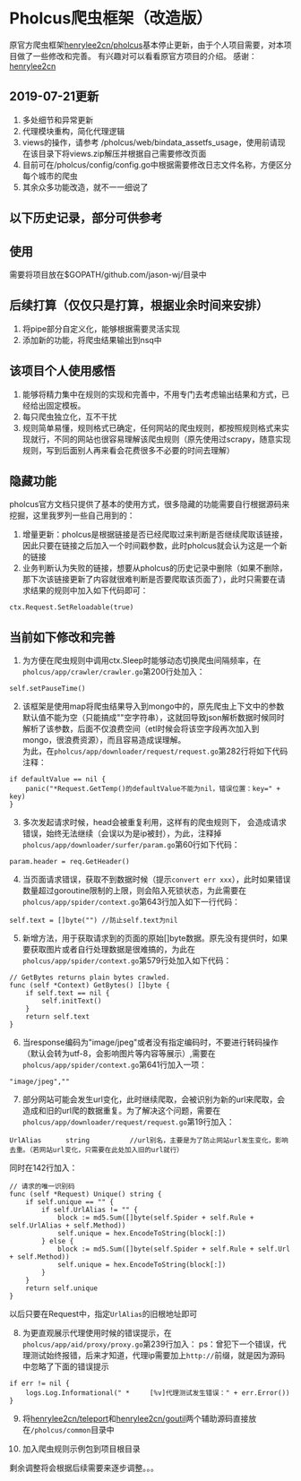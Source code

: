 # Pholcus爬虫框架（改造版）
原官方爬虫框架[henrylee2cn/pholcus](https://github.com/jason-wj/pholcus)基本停止更新，由于个人项目需要，对本项目做了一些修改和完善。
有兴趣对可以看看原官方项目的介绍。
感谢：[henrylee2cn](https://github.com/henrylee2cn)

## 2019-07-21更新
1. 多处细节和异常更新
2. 代理模块重构，简化代理逻辑
3. views的操作，请参考 /pholcus/web/bindata_assetfs_usage，使用前请现在该目录下将views.zip解压并根据自己需要修改页面
4. 目前可在/pholcus/config/config.go中根据需要修改日志文件名称，方便区分每个城市的爬虫
5. 其余众多功能改造，就不一一细说了

## 以下历史记录，部分可供参考

## 使用
需要将项目放在$GOPATH/github.com/jason-wj/目录中

## 后续打算（仅仅只是打算，根据业余时间来安排）
1. 将pipe部分自定义化，能够根据需要灵活实现
2. 添加新的功能，将爬虫结果输出到nsq中

## 该项目个人使用感悟
1. 能够将精力集中在规则的实现和完善中，不用专门去考虑输出结果和方式，已经给出固定模板。
2. 每只爬虫独立化，互不干扰
3. 规则简单易懂，规则格式已确定，任何网站的爬虫规则，都按照规则格式来实现就行，不同的网站也很容易理解该爬虫规则（原先使用过scrapy，随意实现规则，写到后面别人再来看会花费很多不必要的时间去理解）

## 隐藏功能
pholcus官方文档只提供了基本的使用方式，很多隐藏的功能需要自行根据源码来挖掘，这里我罗列一些自己用到的：
1. 增量更新：pholcus是根据链接是否已经爬取过来判断是否继续爬取该链接，因此只要在链接之后加入一个时间戳参数，此时pholcus就会认为这是一个新的链接
2. 业务判断认为失败的链接，想要从pholcus的历史记录中删除（如果不删除，那下次该链接更新了内容就很难判断是否要爬取该页面了），此时只需要在请求结果的规则中加入如下代码即可：
```
ctx.Request.SetReloadable(true)
```

## 当前如下修改和完善
1. 为方便在爬虫规则中调用ctx.Sleep时能够动态切换爬虫间隔频率，在`pholcus/app/crawler/crawler.go`第200行处加入：
```
self.setPauseTime()
```  

2. 该框架是使用map将爬虫结果导入到mongo中的，原先爬虫上下文中的参数默认值不能为空（只能搞成""空字符串），这就回导致json解析数据时候同时解析了该参数，后面不仅浪费空间（etl时候会将该空字段再次加入到mongo，很浪费资源），而且容易造成误理解。  
为此，在`pholcus/app/downloader/request/request.go`第282行将如下代码注释：
```
if defaultValue == nil {
	panic("*Request.GetTemp()的defaultValue不能为nil，错误位置：key=" + key)
}
```  

3. 多次发起请求时候，head会被重复利用，这样有的爬虫规则下， 会造成请求错误，始终无法继续（会误以为是ip被封），为此，注释掉`pholcus/app/downloader/surfer/param.go`第60行如下代码：
```
param.header = req.GetHeader()
```
4. 当页面请求错误，获取不到数据时候（提示`convert err xxx`），此时如果错误数量超过goroutine限制的上限，则会陷入死锁状态，为此需要在`pholcus/app/spider/context.go`第643行加入如下一行代码：
```
self.text = []byte("") //防止self.text为nil
```

5. 新增方法，用于获取请求到的页面的原始[]byte数据。原先没有提供时，如果要获取图片或者自行处理数据是很难搞的，为此在`pholcus/app/spider/context.go`第579行处加入如下代码：  
```  
// GetBytes returns plain bytes crawled.
func (self *Context) GetBytes() []byte {
	if self.text == nil {
		self.initText()
	}
	return self.text
}
```

6. 当response编码为"image/jpeg"或者没有指定编码时，不要进行转码操作（默认会转为utf-8，会影响图片等内容等展示）,需要在`pholcus/app/spider/context.go`第641行加入一项：
```  
"image/jpeg",""
```

7. 部分网站可能会发生url变化，此时继续爬取，会被识别为新的url来爬取，会造成和旧的url爬的数据重复。为了解决这个问题，需要在`pholcus/app/downloader/request/request.go`第19行加入：
```  
UrlAlias      string          //url别名，主要是为了防止网站url发生变化，影响去重。（若网站url变化，只需要在此处加入旧的url就行）
```
同时在142行加入：
```  
// 请求的唯一识别码
func (self *Request) Unique() string {
	if self.unique == "" {
		if self.UrlAlias != "" {
			block := md5.Sum([]byte(self.Spider + self.Rule + self.UrlAlias + self.Method))
			self.unique = hex.EncodeToString(block[:])
		} else {
			block := md5.Sum([]byte(self.Spider + self.Rule + self.Url + self.Method))
			self.unique = hex.EncodeToString(block[:])
		}
	}
	return self.unique
}
```
以后只要在Request中，指定`UrlAlias`的旧根地址即可

8. 为更直观展示代理使用时候的错误提示，在`pholcus/app/aid/proxy/proxy.go`第239行加入：
ps：曾犯下一个错误，代理测试始终报错，后来才知道，代理ip需要加上`http://`前缀，就是因为源码中忽略了下面的错误提示
```  
if err != nil {
	logs.Log.Informational(" *     [%v]代理测试发生错误：" + err.Error())
}
```

9. 将[henrylee2cn/teleport](https://github.com/henrylee2cn/teleport)和[henrylee2cn/goutil](https://github.com/jason-wj/pholcus/common/goutil)两个辅助源码直接放在`/pholcus/common`目录中

10. 加入爬虫规则示例包到项目根目录

剩余调整将会根据后续需要来逐步调整。。。
